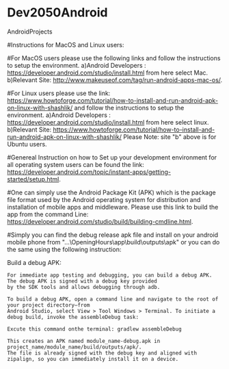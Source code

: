 # Dev2050Android
AndroidProjects

#Instructions for MacOS and Linux users:

#For MacOS users please use the following links and follow the instructions to setup the environment.
	a)Android Developers : https://developer.android.com/studio/install.html from here select Mac.
	b)Relevant Site: http://www.makeuseof.com/tag/run-android-apps-mac-os/.

#For Linux users please use the link: https://www.howtoforge.com/tutorial/how-to-install-and-run-android-apk-on-linux-with-shashlik/
  and follow the instructions to setup the environment.
	a)Android Developers : https://developer.android.com/studio/install.html from here select linux.
	b)Relevant Site: https://www.howtoforge.com/tutorial/how-to-install-and-run-android-apk-on-linux-with-shashlik/
	Please Note: site "b" above is for Ubuntu users.

#Genereal Instruction on how to Set up your development environment for all operating system users can be found the
  link: https://developer.android.com/topic/instant-apps/getting-started/setup.html.

#One can simply use the Android Package Kit (APK) which is the package file format used by the Android operating system 
  for distribution and installation of mobile apps and middleware. Please use this link to build the app from the command Line:
  https://developer.android.com/studio/build/building-cmdline.html.

#Simply you can find the debug release apk file and install on your android mobile phone from "...\OpeningHours\app\build\outputs\apk"
  or you can do the same using the following instruction:

Build a debug APK:

	For immediate app testing and debugging, you can build a debug APK. The debug APK is signed with a debug key provided 
	by the SDK tools and allows debugging through adb.

	To build a debug APK, open a command line and navigate to the root of your project directory—from 
	Android Studio, select View > Tool Windows > Terminal. To initiate a debug build, invoke the assembleDebug task:

	Excute this command onthe terminal: gradlew assembleDebug

	This creates an APK named module_name-debug.apk in project_name/module_name/build/outputs/apk/. 
	The file is already signed with the debug key and aligned with zipalign, so you can immediately install it on a device. 

	
